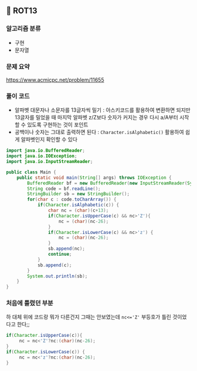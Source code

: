 ## 🌱 ROT13

### 알고리즘 분류

- 구현
- 문자열

### 문제 요약

https://www.acmicpc.net/problem/11655

### 풀이 코드

- 알파벳 대문자나 소문자를 13글자씩 밀기 : 아스키코드를 활용하여 변환하면 되지만 13글자를 밀었을 때 마지막 알파벳 z/Z보다 숫자가 커지는 경우 다시 a/A부터 시작할 수 있도록 구현하는 것이 포인트
- 공백이나 숫자는 그대로 출력하면 된다 : `Character.isAlphabetic()` 활용하여 쉽게 알파벳인지 확인할 수 있다

```java
import java.io.BufferedReader;
import java.io.IOException;
import java.io.InputStreamReader;

public class Main {
    public static void main(String[] args) throws IOException {
        BufferedReader bf = new BufferedReader(new InputStreamReader(System.in));
        String code = bf.readLine();
        StringBuilder sb = new StringBuilder();
        for(char c : code.toCharArray()) {
            if(Character.isAlphabetic(c)) {
                char nc = (char)(c+13);
                if(Character.isUpperCase(c) && nc>'Z'){
                    nc = (char)(nc-26);
                }
                if(Character.isLowerCase(c) && nc>'z') {
                    nc = (char)(nc-26);
                }
                sb.append(nc);
                continue;
            }
            sb.append(c);
        }
        System.out.println(sb);
    }
}
```

### 처음에 틀렸던 부분

하 대체 위에 코드랑 뭐가 다른건지 그때는 안보였는데 `nc<='Z'` 부등호가 틀린 것이었다고 한다;;

```java
if(Character.isUpperCase(c)){
     nc = nc<'Z'?nc:(char)(nc-26);
}
if(Character.isLowerCase(c)) {
     nc = nc<'z'?nc:(char)(nc-26);
}
```
